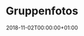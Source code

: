 ---
title: Gruppenfotos
date: 2018-11-02T00:00:00+01:00
headless: true
resources:
  - src: '2016.jpg'
    name: 2016
    title: "Die Jungschützen zum Schützenfest 2016"
  - src: '2015.jpg'
    name: 2015
    title: "Die Jungschützen zum Schützenfest 2015"
  - src: '2014.jpg'
    name: 2014
    title: "Die Jungschützen zum Schützenfest 2014"
  - src: '2013.jpg'
    name: 2013
    title: "Die Jungschützen zum Schützenfest 2013"
  - src: '2012.jpg'
    name: 2012
    title: "Die Jungschützen zum Schützenfest 2012"
  - src: '2011.jpg'
    name: 2011
    title: "Die Jungschützen zum Schützenfest 2011"
  - src: '2010.jpg'
    name: 2010
    title: "Die Jungschützen zum Schützenfest 2010"
  - src: '2009.jpg'
    name: 2009
    title: "Die Jungschützen zum Jungschützenjubiläum 2009"
  - src: '2008.jpg'
    name: 2008
    title: "Die Jungschützen zum Schützenfest 2008"
  - src: '2007.jpg'
    name: 2007
    title: "Die Jungschützen zum Schützenfest 2007"
  - src: '2006.jpg'
    name: 2006
    title: "Die Jungschützen zum Jungschützenjubiläum 2006"
  - src: '2005.jpg'
    name: 2005
    title: "Die Jungschützen zum Schützenfest 2005"
  - src: '2004.jpg'
    name: 2004
    title: "Die Jungschützen zum Schützenfest 2004"
  - src: '2003.jpg'
    name: 2003
    title: "Die Jungschützen zum Schützenfest 2003"
  - src: '2002.jpg'
    name: 2002
    title: "Die Jungschützen zum Schützenfest 2002"                                                  
  - src: '1984.jpg'
    name: 1984
    title: "Die Jungschützen zum Schützenfest 1984"
  - src: '1968.jpg'
    name: 1968
    title: "Die Jungschützen zum Schützenfest 1968"
---